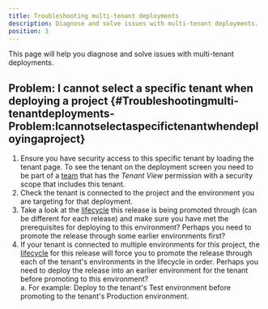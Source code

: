 ```yaml
---
title: Troubleshooting multi-tenant deployments
description: Diagnose and solve issues with multi-tenant deployments.
position: 3
---
```


This page will help you diagnose and solve issues with multi-tenant deployments.

## Problem: I cannot select a specific tenant when deploying a project {#Troubleshootingmulti-tenantdeployments-Problem:Icannotselectaspecifictenantwhendeployingaproject}

1. Ensure you have security access to this specific tenant by loading the tenant page. To see the tenant on the deployment screen you need to be part of a [team](/docs/administration/managing-users-and-teams/index.md) that has the *Tenant View* permission with a security scope that includes this tenant.
2. Check the tenant is connected to the project and the environment you are targeting for that deployment.
3. Take a look at the [lifecycle](/docs/key-concepts/lifecycles.md) this release is being promoted through (can be different for each release) and make sure you have met the prerequisites for deploying to this environment? Perhaps you need to promote the release through some earlier environments first?
4. If your tenant is connected to multiple environments for this project, the [lifecycle](/docs/key-concepts/lifecycles.md) for this release will force you to promote the release through each of the tenant's environments in the lifecycle in order. Perhaps you need to deploy the release into an earlier environment for the tenant before promoting to this environment?  
    a. For example: Deploy to the tenant's Test environment before promoting to the tenant's Production environment.
